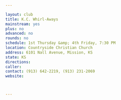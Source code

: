 ```yaml
---

layout: club
title: K.C. Whirl-Aways
mainstream: yes
plus: no
advanced: no
rounds: no
schedule: 1st Thursday &amp; 4th Friday, 7:30 PM
location: Countryside Christian Church
address: 6101 Nall Avenue, Mission, KS
state: KS
directions: 
caller: 
contact: (913) 642-2219, (913) 231-2069
website: 



---
```


